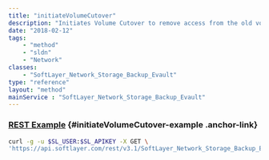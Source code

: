 ```yaml
---
title: "initiateVolumeCutover"
description: "Initiates Volume Cutover to remove access from the old volume."
date: "2018-02-12"
tags:
    - "method"
    - "sldn"
    - "Network"
classes:
    - "SoftLayer_Network_Storage_Backup_Evault"
type: "reference"
layout: "method"
mainService : "SoftLayer_Network_Storage_Backup_Evault"
---
```


### [REST Example](#initiateVolumeCutover-example) <a href="/article/rest/"><i class="fas fa-question"></i></a> {#initiateVolumeCutover-example .anchor-link} 
```bash
curl -g -u $SL_USER:$SL_APIKEY -X GET \
'https://api.softlayer.com/rest/v3.1/SoftLayer_Network_Storage_Backup_Evault/{SoftLayer_Network_Storage_Backup_EvaultID}/initiateVolumeCutover'
```
